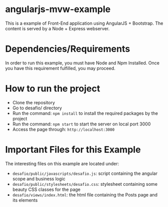 # angularjs-mvw-example
This is a example of Front-End application using AngularJS + Bootstrap. The content is served by a Node + Express webserver.

# Dependencies/Requirements
In order to run this example, you must have Node and Npm Installed. Once you have this requirement fulfilled, you may proceed.

# How to run the project
* Clone the repository
* Go to desafio/ directory
* Run the command: `npm install` to install the required packages by the project
* Run the command: `npm start` to start the server on local port 3000
* Access the page through: `http://localhost:3000`

# Important Files for this Example
The interesting files on this example are located under:
* `desafio/public/javascripts/desafio.js`: script containing the angular scope and business logic
* `desafio/public/stylesheets/desafio.css`: stylesheet containing some beauty CSS classes for the page
* `desafio/views/index.html`: the html file containing the Posts page and its elements
